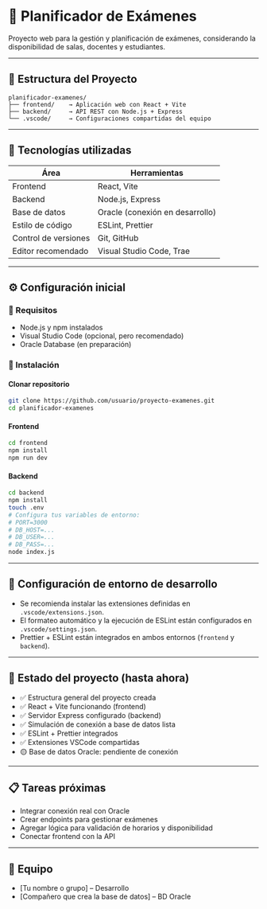 # 📘 Planificador de Exámenes

Proyecto web para la gestión y planificación de exámenes, considerando la disponibilidad de salas, docentes y estudiantes.

---

## 🧱 Estructura del Proyecto

```
planificador-examenes/
├── frontend/    → Aplicación web con React + Vite
├── backend/     → API REST con Node.js + Express
└── .vscode/     → Configuraciones compartidas del equipo
```

---

## 🚀 Tecnologías utilizadas

| Área                 | Herramientas                    |
| -------------------- | ------------------------------- |
| Frontend             | React, Vite                     |
| Backend              | Node.js, Express                |
| Base de datos        | Oracle (conexión en desarrollo) |
| Estilo de código     | ESLint, Prettier                |
| Control de versiones | Git, GitHub                     |
| Editor recomendado   | Visual Studio Code, Trae        |

---

## ⚙️ Configuración inicial

### 🔹 Requisitos

- Node.js y npm instalados
- Visual Studio Code (opcional, pero recomendado)
- Oracle Database (en preparación)

### 🔹 Instalación

#### Clonar repositorio

```bash
git clone https://github.com/usuario/proyecto-examenes.git
cd planificador-examenes
```

#### Frontend

```bash
cd frontend
npm install
npm run dev
```

#### Backend

```bash
cd backend
npm install
touch .env
# Configura tus variables de entorno:
# PORT=3000
# DB_HOST=...
# DB_USER=...
# DB_PASS=...
node index.js
```

---

## 🔧 Configuración de entorno de desarrollo

- Se recomienda instalar las extensiones definidas en `.vscode/extensions.json`.
- El formateo automático y la ejecución de ESLint están configurados en `.vscode/settings.json`.
- Prettier + ESLint están integrados en ambos entornos (`frontend` y `backend`).

---

## 📌 Estado del proyecto (hasta ahora)

- ✅ Estructura general del proyecto creada
- ✅ React + Vite funcionando (frontend)
- ✅ Servidor Express configurado (backend)
- ✅ Simulación de conexión a base de datos lista
- ✅ ESLint + Prettier integrados
- ✅ Extensiones VSCode compartidas
- 🟡 Base de datos Oracle: pendiente de conexión

---

## 📋 Tareas próximas

- Integrar conexión real con Oracle
- Crear endpoints para gestionar exámenes
- Agregar lógica para validación de horarios y disponibilidad
- Conectar frontend con la API

---

## 🤝 Equipo

- [Tu nombre o grupo] – Desarrollo
- [Compañero que crea la base de datos] – BD Oracle
